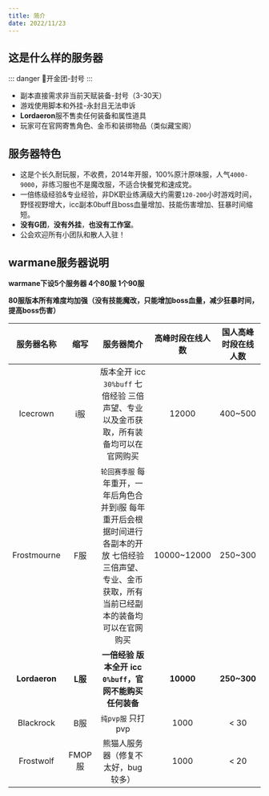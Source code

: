 ```yaml
---
title: 简介
date: 2022/11/23
---
```


## 这是什么样的服务器


::: danger
  🔔开金团-封号
:::
* 副本直接需求非当前天赋装备-封号（3-30天）
* 游戏使用脚本和外挂-永封且无法申诉
* **Lordaeron**服不售卖任何装备和属性道具
* 玩家可在官网寄售角色、金币和装绑物品（类似藏宝阁）

## 服务器特色

* 这是个长久耐玩服，不收费，2014年开服，100%原汁原味服，人气`4000-9000`，非练习服也不是魔改服，不适合快餐党和速成党。
* 一倍练级经验&专业经验，非DK职业练满级大约需要`120-200`小时游戏时间，野怪视野增大，icc副本0buff且boss血量增加、技能伤害增加、狂暴时间缩短。
* **没有G团**，**没有外挂**，**也没有工作室**。
* 公会欢迎所有小团队和散人入驻！

## warmane服务器说明

**warmane下设5个服务器 4个80服 1个90服**

**80服版本所有难度均加强（没有技能魔改，只能增加boss血量，减少狂暴时间，提高boss伤害）**

| 服务器名称 | 缩写 | 服务器简介 | 高峰时段在线人数 | 国人高峰时段在线人数 |
| :-------:| :--: | :------: | :--------: | :--------: |
| Icecrown | i服 | 版本全开 icc `30%buff` 七倍经验 三倍声望、专业以及金币获取，所有装备均可以在官网购买 | 12000 | 400~500 |
| Frostmourne | F服 | `轮回赛季服` 每年重开，一年后角色合并到i服 每年重开后会根据时间进行各副本的开放 七倍经验 三倍声望、专业、金币获取，所有当前已经副本的装备均可以在官网购买 | 10000~12000 | 250~300 |
| **Lordaeron** | **L服** | **一倍经验 版本全开 icc `0%buff`，官网不能购买任何装备** | **10000** | **250~300** |
| Blackrock | B服 | `纯pvp服` 只打pvp | 1000 | < 30 |
| Frostwolf | FMOP服 | 熊猫人服务器（修复不太好，bug较多） | 1000 | < 20 |

